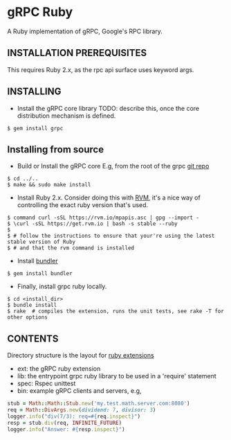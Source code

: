 gRPC Ruby
=========

A Ruby implementation of gRPC, Google's RPC library.


INSTALLATION PREREQUISITES
--------------------------

This requires Ruby 2.x, as the rpc api surface uses keyword args.


INSTALLING
----------

- Install the gRPC core library
  TODO: describe this, once the core distribution mechanism is defined.
```
$ gem install grpc
```


Installing from source
----------------------

- Build or Install the gRPC core
E.g, from the root of the grpc [git repo](https://github.com/google/grpc)
```
$ cd ../..
$ make && sudo make install
```

- Install Ruby 2.x. Consider doing this with [RVM](http://rvm.io), it's a nice way of controlling
  the exact ruby version that's used.
```
$ command curl -sSL https://rvm.io/mpapis.asc | gpg --import -
$ \curl -sSL https://get.rvm.io | bash -s stable --ruby
$
$ # follow the instructions to ensure that your're using the latest stable version of Ruby
$ # and that the rvm command is installed
```

- Install [bundler](http://bundler.io/)
```
$ gem install bundler
```

- Finally, install grpc ruby locally.
```
$ cd <install_dir>
$ bundle install
$ rake  # compiles the extension, runs the unit tests, see rake -T for other options
```

CONTENTS
--------

Directory structure is the layout for [ruby extensions](http://guides.rubygems.org/gems-with-extensions/)

- ext:
  the gRPC ruby extension
- lib:
  the entrypoint grpc ruby library to be used in a 'require' statement
- spec:
  Rspec unittest
- bin:
  example gRPC clients and servers, e.g,
```ruby
stub = Math::Math::Stub.new('my.test.math.server.com:8080')
req = Math::DivArgs.new(dividend: 7, divisor: 3)
logger.info("div(7/3): req=#{req.inspect}")
resp = stub.div(req, INFINITE_FUTURE)
logger.info("Answer: #{resp.inspect}")
```
